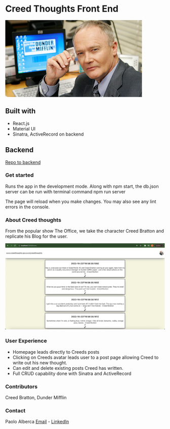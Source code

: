 # Creed Thoughts Front End

![Creed](https://github.com/omgitsmiles/creed-thoughts-front-end/blob/main/Creed.png)

## Built with

- React.js
- Material UI
- Sinatra, ActiveRecord on backend

## Backend
[Repo to backend](https://github.com/omgitsmiles/creed-thoughts-back-end)

### Get started

Runs the app in the development mode.
Along with npm start, the db.json server can be run with terminal command npm run server

The page will reload when you make changes.
You may also see any lint errors in the console.

### About Creed thoughts

From the popular show The Office, we take the character Creed Bratton and replicate his Blog for the user.

![Homepage](https://github.com/omgitsmiles/creed-thoughts-front-end/blob/main/CreedThoughts.jpg)

### User Experience

- Homepage leads directly to Creeds posts
- Clicking on Creeds avatar leads user to a post page allowing Creed to write out his new thought. 
- Can edit and delete existing posts Creed has written. 
- Full CRUD capability done with Sinatra and ActiveRecord 

### Contributors

Creed Bratton, Dunder Mifflin

### Contact
Paolo Alberca [Email](mailto:paolo.alberca@gmail.com) - [LinkedIn](https://www.linkedin.com/in/paolo-alberca-069384b8/)



